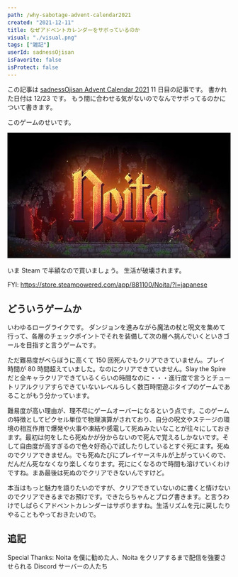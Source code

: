 ```yaml
---
path: /why-sabotage-advent-calendar2021
created: "2021-12-11"
title: なぜアドベントカレンダーをサボっているのか
visual: "./visual.png"
tags: ["雑記"]
userId: sadnessOjisan
isFavorite: false
isProtect: false
---
```


この記事は [sadnessOjisan Advent Calendar 2021](https://adventar.org/calendars/7015) 11 日目の記事です。
書かれた日付は 12/23 です。
もう間に合わせる気がないのでなんでサボってるのかについて書きます。

このゲームのせいです。

![Noita](./noita.png)

いま Steam で半額なので買いましょう。
生活が破壊されます。

FYI: https://store.steampowered.com/app/881100/Noita/?l=japanese

## どういうゲームか

いわゆるローグライクです。
ダンジョンを進みながら魔法の杖と呪文を集めて行って、各層のチェックポイントでそれを装備して次の層へ挑んでいくといきゴールを目指すと言うゲームです。

ただ難易度がべらぼうに高くて 150 回死んでもクリアできていません。プレイ時間が 80 時間超えていました。なのにクリアできていません。Slay the Spire だと全キャラクリアできているくらいの時間なのに・・・進行度で言うとチュートリアルクリアすらできていないレベルらしく数百時間遊ぶタイプのゲームであることがもう分かっています。

難易度が高い理由が、理不尽にゲームオーバーになるという点です。このゲームの特徴としてピクセル単位で物理演算がされており、自分の呪文やステージの環境の相互作用で爆発や火事や凍結や感電して死ぬみたいなことが往々にしておきます。最初は何をしたら死ぬかが分からないので死んで覚えるしかないです。そして自由度が高すぎるので色々好奇心で試したりしているとすぐ死にます。死ぬのでクリアできません。でも死ぬたびにプレイヤースキルが上がっていくので、だんだん死ななくなり楽しくなります。死ににくなるので時間も溶けていくわけですね。まあ最後は死ぬのでクリアできないんですけど。

本当はもっと魅力を語りたいのですが、クリアできていないのに書くと情けないのでクリアできるまでお預けです。できたらちゃんとブログ書きます。と言うわけでしばらくアドベントカレンダーはサボりますね。生活リズムを元に戻したりやることもやっておきたいので。

## 追記

Special Thanks: Noita を僕に勧めた人、Noita をクリアするまで配信を強要させられる Discord サーバーの人たち
